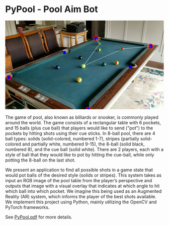 # PyPool - Pool Aim Bot

![Cover Photo](https://github.com/21WANGC/pool_aimbot/blob/master/pool.png)

The game of pool, also known as billiards or snooker, is commonly played around the world. The
game consists of a rectangular table with 6 pockets, and 15 balls (plus cue ball) that players would
like to send ("pot") to the pockets by hitting shots using their cue sticks. In 8-ball pool, there are 4
ball types: solids (solid-colored, numbered 1-7), stripes (partially solid-colored and partially white,
numbered 9-15), the 8-ball (solid black, numbered 8), and the cue ball (solid white). There are 2
players, each with a style of ball that they would like to pot by hitting the cue-ball, while only potting
the 8-ball on the last shot.

We present an application to find all possible shots in a game state that would pot balls of the desired
style (solids or stripes). This system takes as input an RGB image of the pool table from the player’s
perspective and outputs that image with a visual overlay that indicates at which angle to hit which ball
into which pocket. We imagine this being used as an Augmented Reality (AR) system, which informs
the player of the best shots available. We implement this project using Python, mainly utilizing the
OpenCV and PyTorch frameworks.

See [PyPool.pdf](https://github.com/21WANGC/pool_aimbot/blob/master/PyPool.pdf) for more details.
